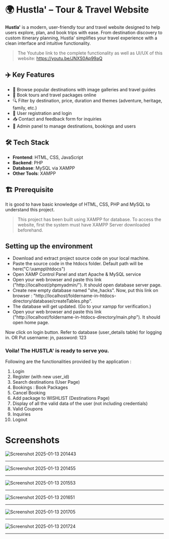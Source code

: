 # 🌍 Hustla' – Tour & Travel Website

**Hustla'** is a modern, user-friendly tour and travel website designed to help users explore, plan, and book trips with ease. From destination discovery to custom itinerary planning, Hustla' simplifies your travel experience with a clean interface and intuitive functionality.
>The Youtube link to the complete functionality as well as UI/UX of this website:
>https://youtu.be/JNXS0Ap99aQ

## ✈️ Key Features

- 🧳 Browse popular destinations with image galleries and travel guides
- 📅 Book tours and travel packages online
- 🔍 Filter by destination, price, duration and themes (adventure, heritage, family, etc.)
- 🧍 User registration and login
- 📥 Contact and feedback form for inquiries
- 🎯 Admin panel to manage destinations, bookings and users

## 🛠️ Tech Stack

- **Frontend**: HTML, CSS, JavaScript
- **Backend**: PHP
- **Database**: MySQL via XAMPP
- **Other Tools**: XAMPP

## 🏗️ Prerequisite

It is good to have basic knowledge of HTML, CSS, PHP and MySQL to understand this project.
>This project has been built using XAMPP for database. To access the website, first the system must have XAMPP Server downloaded beforehand.

## Setting up the environment

- Download and extract project source code on your local machine.
- Paste the source code in the htdocs folder. Default path will be here("C:\xampp\htdocs")
- Open XAMP Control Panel and start Apache & MySQL service
- Open your web browser and paste this link ("http://localhost/phpmyadmin/"). It should open database server page.
- Create new empty database named "she_hacks". Now, put this link on browser : "http://localhost/foldername-in-htdocs-directory/database/createTables.php".
- The database will get updated. (Go to your xampp for verification.)
- Open your web browser and paste this link ("http://localhost/foldername-in-htdocs-directory/main.php"). It should open home page.


Now click on login button.
Refer to database (user_details table) for logging in.
OR
Put username: jn, password: 123

### Voila! The HUSTLA' is ready to serve you.

Following are the functionalities provided by the application :

1. Login
2. Register (with new user_id)
3. Search destinations (User Page)
4. Bookings : Book Packages
5. Cancel Booking
6. Add package to WISHLIST (Destinations Page)
7. Display of all the valid data of the user (not including credentials)
8. Valid Coupons
9. Inquiries
10. Logout



# Screenshots

![Screenshot 2025-01-13 201443](https://github.com/user-attachments/assets/c748cbb2-9f37-43b5-9f13-ca7719c07557)
***

![Screenshot 2025-01-13 201455](https://github.com/user-attachments/assets/e3c095ad-4d81-4cea-9418-c0be2ade91da)
***

![Screenshot 2025-01-13 201553](https://github.com/user-attachments/assets/e8615d47-b95b-4f5d-ad35-2d3581042882)
***

![Screenshot 2025-01-13 201651](https://github.com/user-attachments/assets/b448354f-f52b-4b51-821c-dd91a9465c2a)
***

![Screenshot 2025-01-13 201705](https://github.com/user-attachments/assets/7da2fd58-425a-4d4b-a515-5c0157dfcc72)
***

![Screenshot 2025-01-13 201724](https://github.com/user-attachments/assets/20ef5519-7444-46c3-8b2b-c5d42c110856)
***
